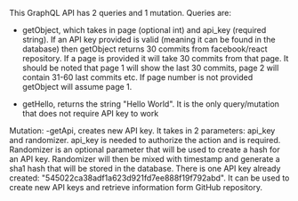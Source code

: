This GraphQL API has 2 queries and 1 mutation. 
Queries are:
 - getObject, which takes in page (optional int) and api_key (required string). If an API key provided is valid (meaning it can be found in the database) then getObject returns 30 commits from facebook/react repository. If a page is provided it will take 30 commits from that page. It should be noted that page 1 will show the last 30 commits, page 2 will contain 31-60 last commits etc. If page number is not provided getObject will assume page 1.

 - getHello, returns the string "Hello World". It is the only query/mutation that does not require API key to work

Mutation:
-getApi, creates new API key. It takes in 2 parameters: api_key and randomizer. api_key is needed to authorize the action and is required. Randomizer is an optional parameter that will be used to create a hash for an API key. Randomizer will then be mixed with timestamp and generate a sha1 hash that will be stored in the database. 
There is one API key already created: "545022ca38adf1a623d921fd7ee888f19f792abd". It can be used to create new API keys and retrieve information form GitHub repository.